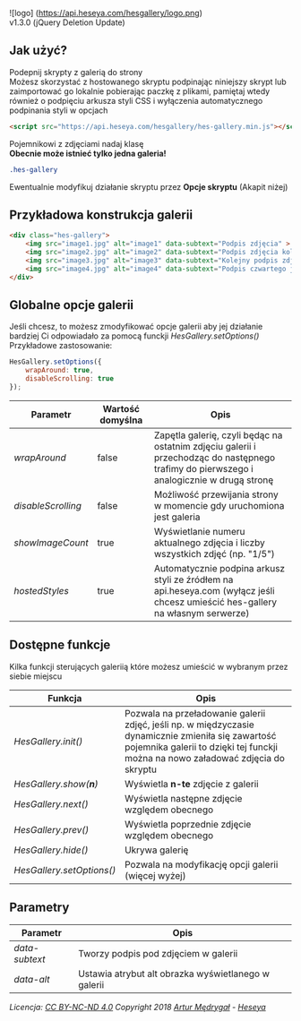 ![logo] (https://api.heseya.com/hesgallery/logo.png)  
v1.3.0 (jQuery Deletion Update)

## Jak użyć?
Podepnij skrypty z galerią do strony  
Możesz skorzystać z hostowanego skryptu podpinając niniejszy skrypt lub zaimportować go lokalnie pobierając paczkę z plikami, pamiętaj wtedy również o podpięciu arkusza styli CSS i wyłączenia automatycznego podpinania styli w opcjach
```html
<script src="https://api.heseya.com/hesgallery/hes-gallery.min.js"></script>
```

Pojemnikowi z zdjęciami nadaj klasę  
**Obecnie może istnieć tylko jedna galeria!**
```css
.hes-gallery
```

Ewentualnie modyfikuj działanie skryptu przez **Opcje skryptu** (Akapit niżej)

## Przykładowa konstrukcja galerii
```html
<div class="hes-gallery">
    <img src="image1.jpg" alt="image1" data-subtext="Podpis zdjęcia" >
    <img src="image2.jpg" alt="image2" data-subtext="Podpis zdjęcia kolejnego" >
    <img src="image3.jpg" alt="image3" data-subtext="Kolejny podpis zdjęcia" >
    <img src="image4.jpg" alt="image4" data-subtext="Podpis czwartego już zdjęcia" >
</div>
```

## Globalne opcje galerii
Jeśli chcesz, to możesz zmodyfikować opcje galerii aby jej działanie bardziej Ci odpowiadało za pomocą funckji *HesGallery.setOptions()*  
Przykładowe zastosowanie:
```javascript
HesGallery.setOptions({
    wrapAround: true,
    disableScrolling: true
});
```

Parametr|Wartość domyślna|Opis
---|---|---
*wrapAround* | false | Zapętla galerię, czyli będąc na ostatnim zdjęciu galerii i przechodząc do następnego trafimy do pierwszego i analogicznie w drugą stronę
*disableScrolling* | false | Możliwość przewijania strony w momencie gdy uruchomiona jest galeria
*showImageCount* | true | Wyświetlanie numeru aktualnego zdjęcia i liczby wszystkich zdjęć (np. "1/5")
*hostedStyles* | true | Automatycznie podpina arkusz styli ze źródłem na api.heseya.com (wyłącz jeśli chcesz umieścić hes-gallery na własnym serwerze)

## Dostępne funkcje
Kilka funkcji sterujących galeriią które możesz umieścić w wybranym przez siebie miejscu

Funkcja | Opis
---|---
*HesGallery.init()* | Pozwala na przeładowanie galerii zdjęć, jeśli np. w międzyczasie dynamicznie zmieniła się zawartość pojemnika galerii to dzięki tej funckji można na nowo załadować zdjęcia do skryptu
*HesGallery.show(**n**)* | Wyświetla **n-te** zdjęcie z galerii
*HesGallery.next()* | Wyświetla następne zdjęcie względem obecnego
*HesGallery.prev()* | Wyświetla poprzednie zdjęcie względem obecnego
*HesGallery.hide()* | Ukrywa galerię
*HesGallery.setOptions()* | Pozwala na modyfikację opcji galerii (więcej wyżej)

## Parametry <img>
Parametr | Opis
---|---
*data-subtext* | Tworzy podpis pod zdjęciem w galerii
*data-alt* | Ustawia atrybut alt obrazka wyświetlanego w galerii


*Licencja: [CC BY-NC-ND 4.0](https://creativecommons.org/licenses/by-nc-nd/4.0/)*
*Copyright 2018 [Artur Mędrygał](mailto:amedrygal@heseya.com) - [Heseya](https://heseya.com)*